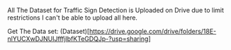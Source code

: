 All The Dataset for Traffic Sign Detection is Uploaded on Drive due to limit restrictions I can't be able to upload all here. 

Get The Data set:
(Dataset)[https://drive.google.com/drive/folders/18E-nlYUCXwDJNUIJfffjlbfKTeGDQJp-?usp=sharing]
